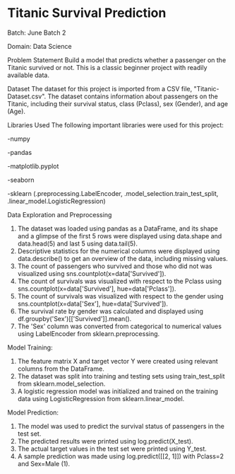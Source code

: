 # Titanic Survival Prediction

Batch: June Batch 2

Domain: Data Science

Problem Statement
Build a model that predicts whether a passenger on the Titanic survived or not. This is a classic beginner project with readily available data.

Dataset
The dataset for this project is imported from a CSV file, "Titanic-Dataset.csv". The dataset contains information about passengers on the Titanic, including their survival status, class (Pclass), sex (Gender), and age (Age).

Libraries Used
The following important libraries were used for this project:

-numpy

-pandas

-matplotlib.pyplot

-seaborn

-sklearn (.preprocessing.LabelEncoder, .model_selection.train_test_split, .linear_model.LogisticRegression)


Data Exploration and Preprocessing
1. The dataset was loaded using pandas as a DataFrame, and its shape and a glimpse of the first 5 rows were displayed using data.shape and data.head(5) and last 5 using data.tail(5).
2. Descriptive statistics for the numerical columns were displayed using data.describe() to get an overview of the data, including missing values.
3. The count of passengers who survived and those who did not was visualized using sns.countplot(x=data['Survived']).
4. The count of survivals was visualized with respect to the Pclass using sns.countplot(x=data['Survived'], hue=data['Pclass']).
5. The count of survivals was visualized with respect to the gender using sns.countplot(x=data['Sex'], hue=data['Survived']).
6. The survival rate by gender was calculated and displayed using df.groupby('Sex')[['Survived']].mean().
7. The 'Sex' column was converted from categorical to numerical values using LabelEncoder from sklearn.preprocessing.

Model Training:
1. The feature matrix X and target vector Y were created using relevant columns from the DataFrame.
2. The dataset was split into training and testing sets using train_test_split from sklearn.model_selection.
3. A logistic regression model was initialized and trained on the training data using LogisticRegression from sklearn.linear_model.

Model Prediction:

1. The model was used to predict the survival status of passengers in the test set.
2. The predicted results were printed using log.predict(X_test).
3. The actual target values in the test set were printed using Y_test.
4. A sample prediction was made using log.predict([[2, 1]]) with Pclass=2 and Sex=Male (1).
